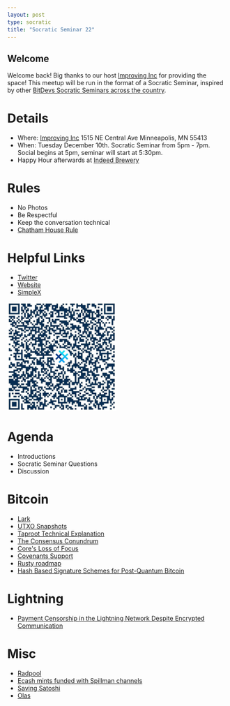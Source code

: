 ```yaml
---
layout: post
type: socratic
title: "Socratic Seminar 22"
---
```


## Welcome

Welcome back! Big thanks to our host [Improving Inc](https://improving.com/) for providing the space!
This meetup will be run in the format of a Socratic Seminar, inspired by other [BitDevs Socratic Seminars across the country](https://bitdevs.org/cities).

# Details
 - Where: [Improving Inc](https://www.google.com/maps/place/1515+NE+Central+Ave,+Minneapolis,+MN+55413/@45.0037797,-93.2469316,17z/data=!4m6!3m5!1s0x52b32d965c06ad57:0x277e62e6c3015129!8m2!3d45.0039428!4d-93.2456978!16s%2Fg%2F11bw3z3dw6) 1515 NE Central Ave Minneapolis, MN 55413
 - When: Tuesday December 10th. Socratic Seminar from 5pm - 7pm. Social begins at 5pm, seminar will start at 5:30pm. 
 - Happy Hour afterwards at [Indeed Brewery](https://www.indeedbrewing.com/)

# Rules
 - No Photos
 - Be Respectful
 - Keep the conversation technical
 - [Chatham House Rule](https://www.facilitator.school/blog/chatham-house-rule)

# Helpful Links
 - [Twitter](https://x.com/BitdevsMpls)
 - [Website](https://bitdevsmpls.org)
 - [SimpleX](https://simplex.chat/contact#/?v=1-2&smp=smp%3A%2F%2FenEkec4hlR3UtKx2NMpOUK_K4ZuDxjWBO1d9Y4YXVaA%3D%40smp14.simplex.im%2F2yDM8Eh4B5js6FLUOsANpVYwUt79Q_TO%23%2F%3Fv%3D1-2%26dh%3DMCowBQYDK2VuAyEAqaz4Ij9Xxn3ziHXN9DhPBdbTgYc-XjGpKcr-oDBL-hc%253D%26srv%3Daspkyu2sopsnizbyfabtsicikr2s4r3ti35jogbcekhm3fsoeyjvgrid.onion&data=%7B%22type%22%3A%22group%22%2C%22groupLinkId%22%3A%22I3WA2zuDa5OOHwDT6m0G8Q%3D%3D%22%7D)


<img src="../simplex.jpeg" width="250" height="250" />

# Agenda
 - Introductions
 - Socratic Seminar Questions
 - Discussion

# Bitcoin
 - [Lark](https://x.com/craigraw/status/1863882416546271714)
 - [UTXO Snapshots](https://blog.lopp.net/bitcoin-node-sync-with-utxo-snapshots/)
 - [Taproot Technical Explanation](https://learnmeabitcoin.com/technical/upgrades/taproot/)
 - [The Consensus Conundrum](https://x.com/jamesob/status/1857049961235403101)
 - [Core's Loss of Focus](https://x.com/jamesob/status/1860340932706730261)
 - [Covenants Support](https://en.bitcoin.it/wiki/Covenants_support)
 - [Rusty roadmap](https://primal.net/e/note1ulw6tr8hrqz092wy02fcyshn3fgt309kc5w95mhl7j0shj7c9zxsu8a2mw)
 - [Hash Based Signature Schemes for Post-Quantum Bitcoin](https://conduition.io/cryptography/quantum-hbs/)

# Lightning
 - [Payment Censorship in the Lightning Network Despite Encrypted Communication](https://drops.dagstuhl.de/storage/00lipics/lipics-vol316-aft2024/LIPIcs.AFT.2024.12/LIPIcs.AFT.2024.12.pdf)

# Misc
 - [Radpool](https://www.radpool.xyz/1/index.html)
 - [Ecash mints funded with Spillman channels](https://gist.github.com/lukechilds/307341239beac72c9d8cfe3198f9bfff)
 - [Saving Satoshi](https://x.com/Bitcoin_Devs/status/1863990282372669626)
 - [Olas](https://www.nobsbitcoin.com/olas-v0-1-4/)